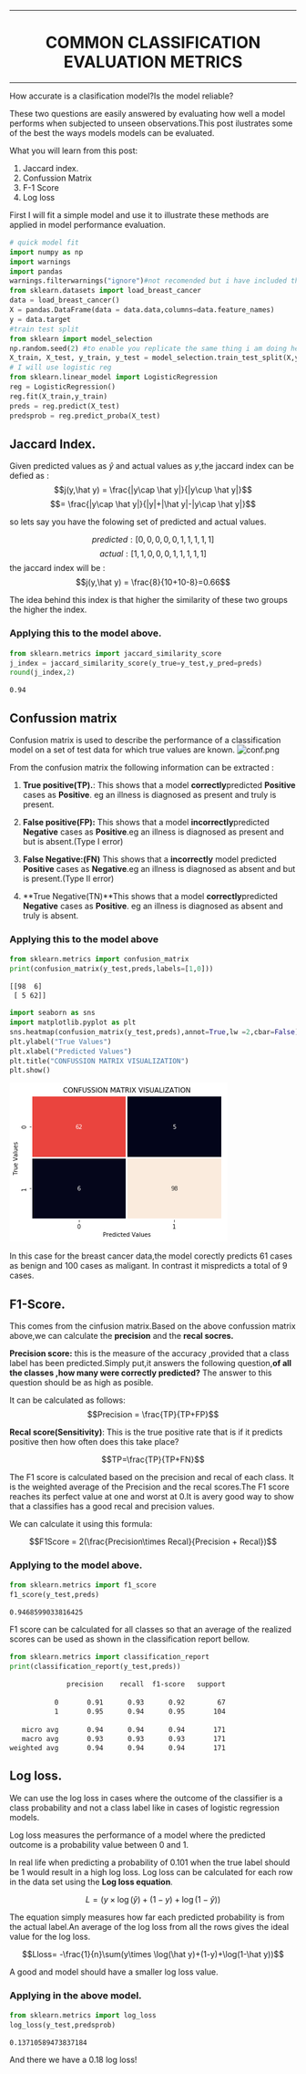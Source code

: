 
___

# <center>COMMON CLASSIFICATION EVALUATION METRICS</center>
___

How accurate is a clasification model?Is the model reliable?

These two questions are easily  answered by evaluating how well a model performs when subjected to unseen observations.This post ilustrates some of the best the ways models models can be evaluated.

What you will learn from this post:

1. Jaccard index.
1. Confussion Matrix
1. F-1 Score
1. Log loss



First I will fit a simple model and use it to illustrate these methods are applied in model performance evaluation.


```python
# quick model fit
import numpy as np
import warnings
import pandas
warnings.filterwarnings("ignore")#not recomended but i have included this for my own convenience.
from sklearn.datasets import load_breast_cancer
data = load_breast_cancer()
X = pandas.DataFrame(data = data.data,columns=data.feature_names)
y = data.target
#train test split
from sklearn import model_selection
np.random.seed(2) #to enable you replicate the same thing i am doing here.
X_train, X_test, y_train, y_test = model_selection.train_test_split(X,y,test_size=0.30)
# I will use logistic reg
from sklearn.linear_model import LogisticRegression
reg = LogisticRegression()
reg.fit(X_train,y_train)
preds = reg.predict(X_test)
predsprob = reg.predict_proba(X_test)
```

## Jaccard Index.

Given predicted values as $\hat y$ and actual values as $y$,the jaccard index can be defied as :
$$j(y,\hat y) = \frac{|y\cap \hat y|}{|y\cup \hat y|}$$
$$= \frac{|y\cap \hat y|}{|y|+|\hat y|-|y\cap \hat y|}$$

so lets say you have the folowing set of predicted and actual values.

$$predicted:[0,0,0,0,0,1,1,1,1,1]$$
$$actual: [1,1,0,0,0,1,1,1,1,1]$$
the jaccard index will be :
$$j(y,\hat y) = \frac{8}{10+10-8}=0.66$$

The idea behind this index is that higher the similarity of these two groups the higher the index.

### Applying this to the model above.


```python
from sklearn.metrics import jaccard_similarity_score
j_index = jaccard_similarity_score(y_true=y_test,y_pred=preds)
round(j_index,2)
```




    0.94



## Confussion matrix
Confusion matrix is used to describe the performance of a classification model on a set of test data for which true values are known.
![conf.png](attachment:image.png)

From the confusion matrix the following information can be extracted :

1. **True positive(TP).**: This shows that a model **correctly**predicted **Positive** cases as **Positive**.
eg an illness is diagnosed as present and truly is present.

1. **False positive(FP):** This shows that a model **incorrectly**predicted **Negative** cases as **Positive**.eg an illness is diagnosed as present and but is absent.(Type I error)

1. **False Negative:(FN)** This shows that a **incorrectly** model predicted **Positive** cases as **Negative**.eg an illness is diagnosed as absent and but is present.(Type II error)

1. **True Negative(TN)**This shows that a model **correctly**predicted **Negative** cases as **Positive**.
eg an illness is diagnosed as absent and truly is absent.

### Applying this to the model above


```python
from sklearn.metrics import confusion_matrix
print(confusion_matrix(y_test,preds,labels=[1,0]))
```

    [[98  6]
     [ 5 62]]



```python
import seaborn as sns
import matplotlib.pyplot as plt
sns.heatmap(confusion_matrix(y_test,preds),annot=True,lw =2,cbar=False)
plt.ylabel("True Values")
plt.xlabel("Predicted Values")
plt.title("CONFUSSION MATRIX VISUALIZATION")
plt.show()
```


![png](output_6_0.png)


In this case for the breast cancer data,the model corectly predicts 61 cases as benign and 100 cases as maligant.
In contrast it mispredicts a total of 9 cases.

## F1-Score.

This comes from the cinfusion matrix.Based on the above confussion matrix above,we can calculate the **precision** and the **recal socres.**

**Precision score:** this is the measure of the accuracy ,provided that a class label has been predicted.Simply put,it answers the following question,**of all the classes ,how many were correctly predicted?** The answer to this question should be as high as posible.

It can be calculated as follows:
$$Precision = \frac{TP}{TP+FP}$$

**Recal score(Sensitivity)**:
This is the true positive rate that is if it predicts positive then how often does this take place?

$$TP=\frac{TP}{TP+FN}$$

The F1 score is calculated based on the precision and recal of each class.
It is the weighted average of the Precision and the recal scores.The F1 score reaches its perfect value at one and worst at 0.It is avery good way to show that a classifies has a good recal and precision values.

We can calculate it using this formula:

$$F1Score = 2(\frac{Precision\times Recal}{Precision +  Recal})$$

### Applying to the model above.


```python
from sklearn.metrics import f1_score
f1_score(y_test,preds)
```




    0.9468599033816425



F1 score can be calculated for all classes so that an average of the realized scores can be used as shown in the classification report bellow.


```python
from sklearn.metrics import classification_report
print(classification_report(y_test,preds))
```

                  precision    recall  f1-score   support
    
               0       0.91      0.93      0.92        67
               1       0.95      0.94      0.95       104
    
       micro avg       0.94      0.94      0.94       171
       macro avg       0.93      0.93      0.93       171
    weighted avg       0.94      0.94      0.94       171
    


## Log loss.
We can use the log loss in cases where the outcome of the classifier is a class probability and not a class label like in cases of logistic regression models.

Log loss measures the performance of a model where the predicted outcome is a probability value between 0 and 1.

In real life when predicting a probability of 0.101 when the true label should be 1 would result in a high log loss.
Log loss can be calculated for each row in the data set using the **Log loss equation**. 

$$L= (y\times \log(\hat y)+(1-y)+\log(1-\hat y))$$

The equation simply measures how far each predicted probability is from the actual label.An average of the log loss from all the rows gives the ideal value for the log loss.

$$Lloss= -\frac{1}{n}\sum(y\times \log(\hat y)+(1-y)+\log(1-\hat y))$$

A good and model should have a smaller log loss value.

### Applying in the above model.


```python
from sklearn.metrics import log_loss
log_loss(y_test,predsprob)
```




    0.13710589473837184



And there we have a 0.18 log loss!


```python

```


```python

```
